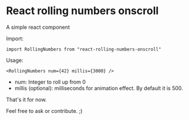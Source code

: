 # React rolling numbers onscroll

A simple react component

Import:

`import RollingNumbers from "react-rolling-numbers-onscroll"`

Usage:

`<RollingNumbers num={42} millis={3000} />`

- num: Integer to roll up from 0
- millis (optional): milliseconds for animation effect. By default it is 500.

That's it for now.

Feel free to ask or contribute. ;)
